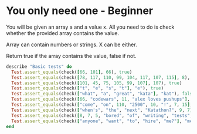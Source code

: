 # You only need one - Beginner

You will be given an array a and a value x. All you need to do is check whether the provided array contains the value.

Array can contain numbers or strings. X can be either.

Return true if the array contains the value, false if not.

```ruby
describe "Basic tests" do
  Test.assert_equals(check([66, 101], 66), true)
  Test.assert_equals(check([78, 117, 110, 99, 104, 117, 107, 115], 8), false)
  Test.assert_equals(check([101, 45, 75, 105, 99, 107], 107), true)
  Test.assert_equals(check(["t", "e", "s", "t"], "e"), true)
  Test.assert_equals(check(["what", "a", "great", "kata"], "kat"), false)
  Test.assert_equals(check([66, "codewars", 11, "alex loves pushups"], "alex loves pushups"), true)
  Test.assert_equals(check(["come", "on", 110, "2500", 10, "!", 7, 15], "Come"), false)
  Test.assert_equals(check(["when's", "the", "next", "Katathon?", 9, 7], "Katathon?"), true)
  Test.assert_equals(check([8, 7, 5, "bored", "of", "writing", "tests", 115], 45), false)
  Test.assert_equals(check(["anyone", "want", "to", "hire", "me?"], "me?"), true)
end
```
